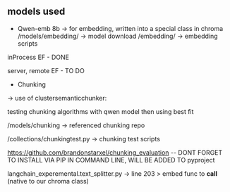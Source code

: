 ## models used

* Qwen-emb 8b
-> for embedding, written into a special class in chroma 
/models/embedding/ -> model download
/embedding/ -> embedding scripts

inProcess EF - DONE

server, remote EF - TO DO 

* Chunking
  
-> use of clustersemanticchunker:
  
testing chunking algorithms with qwen model then using best fit 

/models/chunking -> referenced chunking repo

/collections/chunkingtest.py -> chunking test scripts

https://github.com/brandonstarxel/chunking_evaluation -- DONT FORGET TO INSTALL VIA PIP IN COMMAND LINE, WILL BE ADDED TO pyproject


langchain_experemental.text_splitter.py -> line 203 > embed func to __call__ (native to our chroma class)